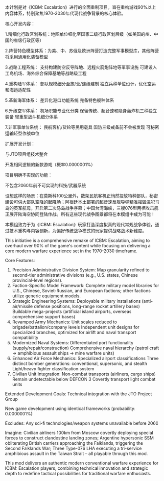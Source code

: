 本计划是对《ICBM: Escalation》进行的全面重制项目，旨在重构游戏90%以上内容体系，特别聚焦1970-2030年代现代战争背景的核心体验。

核心开发内容：
  
  1.精细化行政区划系统：地图单位细化至国家二级行政区划层级（如美国的州、中国的省级行政区等）
  
  2.阵营特色模型体系：为美、中、苏俄及欧洲阵营打造完整军事模型库，其他阵营将采用通用化装备模型
  
  3.战略工程系统：
    支持构建防空反导阵地、远程火箭炮阵地等军事设施
    可建设人工岛机场、海外综合保障基地等战略级工程
  
  4.重构陆军体系：
    部队规模细分至旅/营/连级建制
    独立兵种单位设计，优化空运和海运适配性
  
  5.革新海军体系：
    差异化港口功能系统
    完备特色舰种体系
  
  6.升级空军体系：
    机场职能专业化分类
    保留传统、超音速和隐身轰炸机三种独立装备
    轻重型战斗机细分体系
  
  7.非军事单位系统：
    民航客机/货轮等民用载具
    国防三级戒备前不会被发现
    可秘密运输轻型作战单位


扩展开发计划：
  
  与JTO项目组技术整合
  
  开发相同逻辑的新款游戏（概率0.0000001%）


项目明确不实现的功能：
  
  不包含2060年前不可实现的科技/武器系统

设想这样的场景：在莫斯科100公里外，数架民航客机正悄然投放特种部队，秘密建设可供大部队空降的起降场；阿根廷本土部署的超音速反舰导弹精准摧毁进犯马岛的英军航母，开启第二次马岛战争序幕；中国台湾海峡，三艘076型两栖攻击舰正展开陆海空协同登陆作战。所有这些现代战争图景都将在本模组中成为可能！

本模组致力于为《ICBM: Escalation》玩家打造深度拟真的现代常规战争体验，通过技术重构与内容创新，为偏好传统战争模式的玩家提供战略战术新维度。


This initiative is a comprehensive remake of ICBM: Escalation, aiming to overhaul over 90% of the game's content while focusing on delivering a core modern warfare experience set in the 1970-2030 timeframe.

Core Features:
  1. Precision Administrative Division System: Map granularity refined to second-tier administrative divisions (e.g., U.S. states, Chinese provincial-level regions).
  2. Faction-Specific Model Framework: Complete military model libraries for U.S., Chinese, Soviet-Russian, and European factions; other factions utilize generic equipment models.
  3. Strategic Engineering Systems:
    Deployable military installations (anti-air/missile defense positions, long-range rocket artillery bases)
    Buildable mega-projects (artificial island airports, overseas comprehensive support bases)
  4. Revamped Army Mechanics:
    Unit scales reduced to brigade/battalion/company levels
    Independent unit designs for specialized branches, optimized for airlift and naval transport compatibility
  5. Modernized Naval Systems:
    Differentiated port functionality (supply/repair/construction)
    Comprehensive naval hierarchy (patrol craft → amphibious assault ships → mine warfare units)
  6. Enhanced Air Force Mechanics:
    Specialized airport classifications
    Three distinct bomber generations: conventional, supersonic, and stealth
    Light/heavy fighter classification system
  7. Civilian Unit Integration:
    Non-combat transports (airliners, cargo ships)
    Remain undetectable below DEFCON 3
    Covertly transport light combat units

Extended Development Goals:
  Technical integration with the JTO Project Group
  
  New game development using identical frameworks (probability: 0.0000001%)

Excludes:
  Any sci-fi technologies/weapon systems unavailable before 2060

Imagine: Civilian airliners 100km from Moscow covertly deploying special forces to construct clandestine landing zones; Argentine hypersonic SSM obliterating British carriers approaching the Falklands, triggering the Second Falklands War; Three Type-076 LHA executing a tri-service amphibious assault in the Taiwan Strait – all playable through this mod.

This mod delivers an authentic modern conventional warfare experience for ICBM: Escalation players, combining technical innovation and strategic depth to redefine tactical possibilities for traditional warfare enthusiasts.
